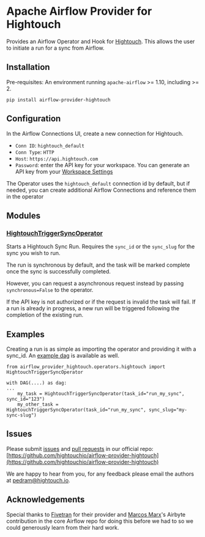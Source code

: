 # Apache Airflow Provider for Hightouch

Provides an Airflow Operator and Hook for [Hightouch](https://hightouch.io).
This allows the user to initiate a run for a sync from Airflow.

## Installation

Pre-requisites: An environment running `apache-airflow` >= 1.10, including >= 2.

```
pip install airflow-provider-hightouch
```

## Configuration

In the Airflow Connections UI, create a new connection for Hightouch.

* `Conn ID`: `hightouch_default`
* `Conn Type`: `HTTP`
* `Host`: `https://api.hightouch.com`
* `Password`: enter the API key for your workspace.  You can generate an API
key from your [Workspace Settings](https://app.hightouch.io/settings)

The Operator uses the `hightouch_default` connection id by default, but
if needed, you can create additional Airflow Connections and reference them
in the operator


## Modules

### [HightouchTriggerSyncOperator](./airflow_provider_hightouch/operators/hightouch.py)

Starts a Hightouch Sync Run. Requires the `sync_id` or the `sync_slug` for the sync you wish to
run. 

The run is synchronous by default, and the task will be marked complete once the 
sync is successfully completed. 

However, you can request a asynchronous request instead by passing `synchronous=False`
to the operator.

If the API key is not authorized or if the request is invalid the task will fail.
If a run is already in progress, a new run will be triggered following the
completion of the existing run.


## Examples

Creating a run is as simple as importing the operator and providing it with
a sync_id. An [example dag](./airflow_provider_hightouch/example_dags/example_hightouch_trigger_sync.py)
is available as well.

```
from airflow_provider_hightouch.operators.hightouch import HightouchTriggerSyncOperator

with DAG(....) as dag:
...
    my_task = HightouchTriggerSyncOperator(task_id="run_my_sync", sync_id="123")
    my_other_task = HightouchTriggerSyncOperator(task_id="run_my_sync", sync_slug="my-sync-slug")
```

## Issues

Please submit [issues](https://github.com/hightouchio/airflow-provider-hightouch/issues) and
[pull requests](https://github.com/hightouchio/airflow-provider-hightouch/pulls) in our official repo:
[https://github.com/hightouchio/airflow-provider-hightouch](https://github.com/hightouchio/airflow-provider-hightouch)

We are happy to hear from you, for any feedback please email the authors at [pedram@hightouch.io](mailto:pedram@hightouch.io).

## Acknowledgements

Special thanks to [Fivetran](https://github.com/fivetran/airflow-provider-fivetran)
for their provider and [Marcos Marx](https://github.com/marcosmarxm/)'s Airbyte
contribution in the core Airflow repo for doing this before we had to
so we could generously learn from their hard work.
